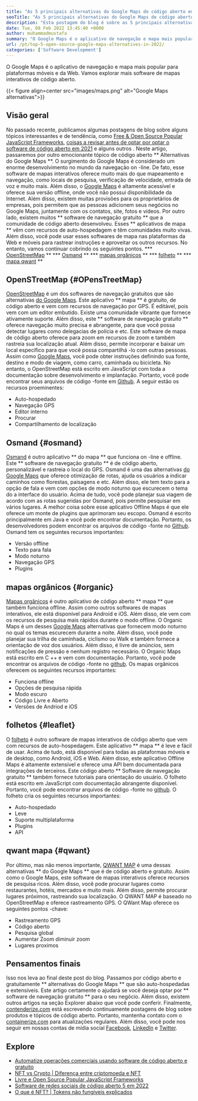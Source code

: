 ```yaml
---
title: "As 5 principais alternativas do Google Maps de código aberto em 2022" 
seoTitle: "As 5 principais alternativas do Google Maps de código aberto em 2022" 
description: "Esta postagem do blog é sobre as 5 principais alternativas de fonte aberta do Google Maps. Esses software livre incluem OpenStreetMap, Osmand, Maps Orgânicos, Folhetos e Map Qwant." 
date: Tue, 08 Feb 2022 13:45:40 +0000
author: muhammadmustafa
summary: "O Google Maps é o aplicativo de navegação e mapa mais popular para plataformas móveis e da Web. Vamos explorar mais software de mapas interativos de código aberto." 
url: /pt/top-5-open-source-google-maps-alternatives-in-2022/
categories: ['Software Development']
---
```


O Google Maps é o aplicativo de navegação e mapa mais popular para plataformas móveis e da Web. Vamos explorar mais software de mapas interativos de código aberto.

{{< figure align=center src="images/maps.png" alt="Google Maps alternativas">}}


## Visão geral
No passado recente, publicamos algumas postagens de blog sobre alguns tópicos interessantes e de tendência, como [Free & Open Source Popular JavaScript Frameworks][1], [coisas a revisar antes de optar por optar o software de código aberto em 2021][2] e alguns outros . Neste artigo, passaremos por outro emocionante tópico de código aberto ** Alternativas do Google Maps **. O surgimento do Google Maps é considerado um enorme desenvolvimento no mundo da navegação on -line. De fato, esse software de mapas interativos oferece muito mais do que mapeamento e navegação, como locais de pesquisa, verificação de velocidade, entrada de voz e muito mais. Além disso, o [Google Maps][3] é altamente acessível e oferece sua versão offline, onde você não possui disponibilidade da Internet. Além disso, existem muitas provisões para os proprietários de empresas, pois permitem que as pessoas adicionem seus negócios no Google Maps, juntamente com os contatos, site, fotos e vídeos.
Por outro lado, existem muitos ** software de navegação gratuito ** que a comunidade de código aberto desenvolveu. Esses ** aplicativos de mapa ** vêm com recursos de auto-hospedagem e têm comunidades muito vivas. Além disso, você pode usar esses softwares de mapa nas plataformas da Web e móveis para rastrear instruções e aproveitar os outros recursos. No entanto, vamos continuar cobrindo os seguintes pontos.
  *** [OpenStreetMap][4] **
  *** [Osmand][5] **
  *** [mapas orgânicos][6] **
  *** [folheto][7] **
  *** [mapa qwant][8] **

## OpenSTreetMap {#OPensTreetMap}
[OpenStreetMap][9] é um dos softwares de navegação gratuitos que são alternativas [do Google Maps][3]. Este aplicativo ** mapa ** é gratuito, de código aberto e vem com recursos de navegação por GPS. É editável, pois vem com um editor embutido. Existe uma comunidade vibrante que fornece ativamente suporte. Além disso, este ** software de navegação gratuito ** oferece navegação muito precisa e abrangente, para que você possa detectar lugares como delegacias de polícia e etc. Este software de mapa de código aberto oferece para zoom em recursos de zoom e também rastreia sua localização atual. Além disso, permite incorporar e baixar um local específico para que você possa compartilhá -lo com outras pessoas. Assim como [Google Maps][3], você pode obter instruções definindo sua fonte, destino e modo de viagem, como carro, caminhada ou bicicleta. No entanto, o OpenStreetMap está escrito em JavaScript com toda a documentação sobre desenvolvimento e implantação. Portanto, você pode encontrar seus arquivos de código -fonte em [Github][10].
A seguir estão os recursos proeminentes:
  * Auto-hospedado
  * Navegação GPS
  * Editor interno
  * Procurar
  * Compartilhamento de localização

## Osmand {#osmand}
[Osmand][11] é outro aplicativo ** do mapa ** que funciona on -line e offline. Este ** software de navegação gratuito ** é de código aberto, personalizável e rastreia o local do GPS. Osmand é uma das alternativas [do Google Maps][3] que oferece otimização de rotas, ajuda os usuários a indicar caminhos como florestas, paisagens e etc. Além disso, ele tem texto para a opção de fala e vem com opções de modo noturno que escurecem o tema do a interface do usuário. Acima de tudo, você pode planejar sua viagem de acordo com as rotas sugeridas por Osmand, pois permite pesquisar em vários lugares. A melhor coisa sobre esse aplicativo Offline Maps é que ele oferece um monte de plugins que aprimoram seu escopo. Osmand é escrito principalmente em Java e você pode encontrar documentação. Portanto, os desenvolvedores podem encontrar os arquivos de código -fonte no [Github][12].
Osmand tem os seguintes recursos importantes:
  * Versão offline
  * Texto para fala
  * Modo noturno
  * Navegação GPS
  * Plugins

## mapas orgânicos {#organic}
[Mapas orgânicos][13] é outro aplicativo de código aberto ** mapa ** que também funciona offline. Assim como outros softwares de mapas interativos, ele está disponível para Android e iOS. Além disso, ele vem com os recursos de pesquisa mais rápidos durante o modo offline. O Organic Maps é um desses [Google Maps][3] alternativas que fornecem modo noturno no qual os temas escurecem durante a noite. Além disso, você pode planejar sua trilha de caminhada, ciclismo ou Walk e também fornece a orientação de voz dos usuários. Além disso, é livre de anúncios, sem notificações de pressão e nenhum registro necessário. O Organic Maps está escrito em C ++ e vem com documentação. Portanto, você pode encontrar os arquivos de código -fonte no [github][14].
Os mapas orgânicos oferecem os seguintes recursos importantes:
  * Funciona offline
  * Opções de pesquisa rápida
  * Modo escuro
  * Código Livre e Aberto
  * Versões de Andriod e iOS

## folhetos {#leaflet}
O [folheto][15] é outro software de mapas interativos de código aberto que vem com recursos de auto-hospedagem. Este aplicativo ** mapa ** é leve e fácil de usar. Acima de tudo, está disponível para todas as plataformas móveis e de desktop, como Android, iOS e Web. Além disso, este aplicativo Offline Maps é altamente extensível e oferece uma API bem documentada para integrações de terceiros. Este código aberto ** Software de navegação gratuito ** também fornece tutoriais para orientação do usuário. O folheto está escrito em JavaScript com documentação abrangente disponível. Portanto, você pode encontrar arquivos de código -fonte no [github][16].
O folheto cria os seguintes recursos importantes:
  * Auto-hospedado
  * Leve
  * Suporte multiplataforma
  * Plugins
  * API

## qwant mapa {#qwant}
Por último, mas não menos importante, [QWANT MAP][17] é uma dessas alternativas ** do Google Maps ** que é de código aberto e gratuito. Assim como o Google Maps, este software de mapas interativos oferece recursos de pesquisa ricos. Além disso, você pode procurar lugares como restaurantes, hotéis, mercados e muito mais. Além disso, permite procurar lugares próximos, rastreando sua localização. O QWANT MAP é baseado no OpenStreetMap e oferece rastreamento GPS.
O QWant Map oferece os seguintes pontos -chave:
  * Rastreamento GPS
  * Código aberto
  * Pesquisa global
  * Aumentar Zoom diminuir zoom
  * Lugares proximos

## Pensamentos finais
Isso nos leva ao final deste post do blog. Passamos por código aberto e gratuitamente ** alternativas do Google Maps ** que são auto-hospedadas e extensíveis. Este artigo certamente o ajudará se você deseja optar por ** software de navegação gratuito ** para o seu negócio. Além disso, existem outros artigos na seção Explorer abaixo que você pode conferir.
Finalmente, [contenderize.com][18] está escrevendo continuamente postagens de blog sobre produtos e tópicos de código aberto. Portanto, mantenha contato com o [containerize.com][18] para atualizações regulares. Além disso, você pode nos seguir em nossas contas de mídia social [Facebook][19], [LinkedIn][20] e [Twitter][21].

## Explore
  * [Automatize operações comerciais usando software de código aberto e gratuito][22]
  * [NFT vs Crypto | Diferença entre criptomoeda e NFT][23]
  * [Livre e Open Source Popular JavaScript Frameworks][1]
  * [Software de redes sociais de código aberto 5 em 2022][24]
  * [O que é NFT? | Tokens não fungíveis explicados][25]

  
[1]: https://blog.containerize.com/software-development/free-open-source-popular-javascript-frameworks/
[2]: https://blog.containerize.com/cmdb-software/things-to-review-before-opting-open-source-software-in-2021/
[3]: https://www.google.com/maps
[4]: #OpenStreetMap
[5]: #OsmAnd
[6]: #Organic
[7]: #Leaflet
[8]: #Qwant
[9]: https://www.openstreetmap.org/#map=0/79/141
[10]: https://github.com/openstreetmap/iD
[11]: https://osmand.net/
[12]: https://github.com/osmandapp/OsmAnd
[13]: https://organicmaps.app/
[14]: https://github.com/organicmaps/organicmaps
[15]: https://leafletjs.com/
[16]: https://github.com/Leaflet/Leaflet
[17]: https://www.qwant.com/
[18]: https://www.containerize.com/
[19]: https://web.facebook.com/containerize
[20]: https://www.linkedin.com/company/containerize/
[21]: https://twitter.com/containerize_co
[22]: https://blog.containerize.com/blogging/automate-business-operations-using-open-source-software/
[23]: https://blog.containerize.com/blockchain-platforms/nft-vs-crypto-difference-between-cryptocurrency-nft/
[24]: https://blog.containerize.com/social-network-platforms/top-5-open-source-social-networking-software-in-2022/
[25]: https://blog.containerize.com/blockchain-platforms/what-is-nft-non-fungible-tokens-explained/
